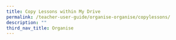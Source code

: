```yaml
---
title: Copy Lessons within My Drive
permalink: /teacher-user-guide/organise-organise/copylessons/
description: ""
third_nav_title: Organise
---
```

